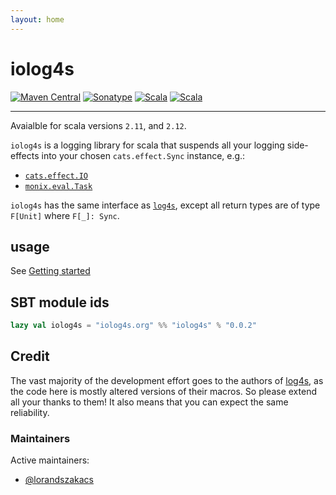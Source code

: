 ```yaml
---
layout: home
---
```

# iolog4s

[![Maven Central](https://img.shields.io/maven-central/v/org.iolog4s/iolog4s_2.12.svg)](https://maven-badges.herokuapp.com/maven-central/org.iolog4s/iolog4s_2.12/badge.svg)
[![Sonatype](https://img.shields.io/nexus/r/https/oss.sonatype.org/org.iolog4s/iolog4s_2.12.svg)](https://oss.sonatype.org/#nexus-search;quick~iolog4s_2.12)
[![Scala](https://img.shields.io/badge/scala-2.11.12-brightgreen.svg)](https://github.com/scala/scala/releases/tag/v2.11.12)
[![Scala](https://img.shields.io/badge/scala-2.12.6-brightgreen.svg)](https://github.com/scala/scala/releases/tag/v2.12.6)

-------------------------

Avaialble for scala versions `2.11`, and `2.12`.

`iolog4s` is a logging library for scala that suspends all your logging side-effects into your chosen `cats.effect.Sync` instance, e.g.:
 * [`cats.effect.IO`](https://github.com/typelevel/cats-effect)
 * [`monix.eval.Task`](https://github.com/monix/monix)

`iolog4s` has the same interface as [`log4s`](https://github.com/Log4s/log4s), except all return types are of type `F[Unit]` where `F[_]: Sync`.

## usage
See [Getting started](docs/index.html)

## SBT module ids

```scala
lazy val iolog4s = "iolog4s.org" %% "iolog4s" % "0.0.2"
```

## Credit

The vast majority of the development effort goes to the authors of [log4s](https://github.com/Log4s/log4s), as the code here is mostly altered versions of their macros. So please extend all your thanks to them! It also means that you can expect the same reliability.

### Maintainers

Active maintainers:
* [@lorandszakacs](https://github.com/lorandszakacs)
